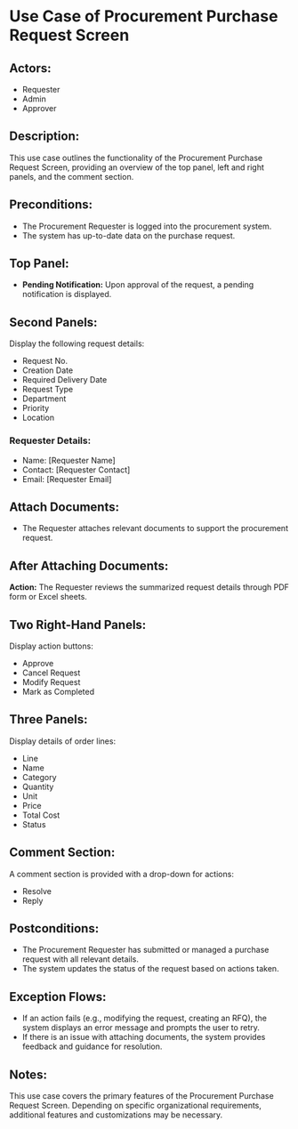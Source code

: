 # Use Case of Procurement Purchase Request Screen

## Actors:
- Requester
- Admin
- Approver

## Description:
This use case outlines the functionality of the Procurement Purchase Request Screen, providing an overview of the top panel, left and right panels, and the comment section.

## Preconditions:
- The Procurement Requester is logged into the procurement system.
- The system has up-to-date data on the purchase request.

## Top Panel:
- **Pending Notification:**
  Upon approval of the request, a pending notification is displayed.

## Second Panels:
Display the following request details:
- Request No.
- Creation Date
- Required Delivery Date
- Request Type
- Department
- Priority
- Location

### Requester Details:
- Name: [Requester Name]
- Contact: [Requester Contact]
- Email: [Requester Email]

## Attach Documents:
- The Requester attaches relevant documents to support the procurement request.

## After Attaching Documents:
**Action:**
The Requester reviews the summarized request details through PDF form or Excel sheets.

## Two Right-Hand Panels:
Display action buttons:
- Approve
- Cancel Request
- Modify Request
- Mark as Completed

## Three Panels:
Display details of order lines:
- Line
- Name
- Category
- Quantity
- Unit
- Price
- Total Cost
- Status

## Comment Section:
A comment section is provided with a drop-down for actions:
- Resolve
- Reply

## Postconditions:
- The Procurement Requester has submitted or managed a purchase request with all relevant details.
- The system updates the status of the request based on actions taken.

## Exception Flows:
- If an action fails (e.g., modifying the request, creating an RFQ), the system displays an error message and prompts the user to retry.
- If there is an issue with attaching documents, the system provides feedback and guidance for resolution.

## Notes:
This use case covers the primary features of the Procurement Purchase Request Screen. Depending on specific organizational requirements, additional features and customizations may be necessary.
